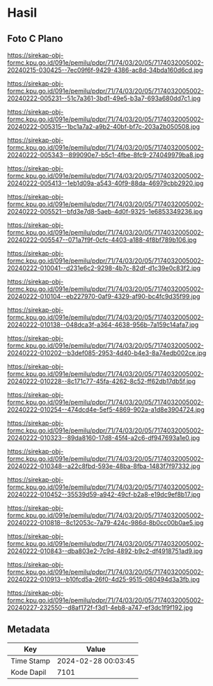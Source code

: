 # Hasil

## Foto C Plano

https://sirekap-obj-formc.kpu.go.id/091e/pemilu/pdpr/71/74/03/20/05/7174032005002-20240215-030425--7ec09f6f-9429-4386-ac8d-34bda160d6cd.jpg

https://sirekap-obj-formc.kpu.go.id/091e/pemilu/pdpr/71/74/03/20/05/7174032005002-20240222-005231--51c7a361-3bd1-49e5-b3a7-693a680dd7c1.jpg

https://sirekap-obj-formc.kpu.go.id/091e/pemilu/pdpr/71/74/03/20/05/7174032005002-20240222-005315--1bc1a7a2-a9b2-40bf-bf7c-203a2b050508.jpg

https://sirekap-obj-formc.kpu.go.id/091e/pemilu/pdpr/71/74/03/20/05/7174032005002-20240222-005343--899090e7-b5c1-4fbe-8fc9-274049979ba8.jpg

https://sirekap-obj-formc.kpu.go.id/091e/pemilu/pdpr/71/74/03/20/05/7174032005002-20240222-005413--1eb1d09a-a543-40f9-88da-46979cbb2920.jpg

https://sirekap-obj-formc.kpu.go.id/091e/pemilu/pdpr/71/74/03/20/05/7174032005002-20240222-005521--bfd3e7d8-5aeb-4d0f-9325-1e6853349236.jpg

https://sirekap-obj-formc.kpu.go.id/091e/pemilu/pdpr/71/74/03/20/05/7174032005002-20240222-005547--071a7f9f-0cfc-4403-a188-4f8bf789b106.jpg

https://sirekap-obj-formc.kpu.go.id/091e/pemilu/pdpr/71/74/03/20/05/7174032005002-20240222-010041--d231e6c2-9298-4b7c-82df-d1c39e0c83f2.jpg

https://sirekap-obj-formc.kpu.go.id/091e/pemilu/pdpr/71/74/03/20/05/7174032005002-20240222-010104--eb227970-0af9-4329-af90-bc4fc9d35f99.jpg

https://sirekap-obj-formc.kpu.go.id/091e/pemilu/pdpr/71/74/03/20/05/7174032005002-20240222-010138--048dca3f-a364-4638-956b-7a159c14afa7.jpg

https://sirekap-obj-formc.kpu.go.id/091e/pemilu/pdpr/71/74/03/20/05/7174032005002-20240222-010202--b3def085-2953-4d40-b4e3-8a74edb002ce.jpg

https://sirekap-obj-formc.kpu.go.id/091e/pemilu/pdpr/71/74/03/20/05/7174032005002-20240222-010228--8c171c77-45fa-4262-8c52-ff62db17db5f.jpg

https://sirekap-obj-formc.kpu.go.id/091e/pemilu/pdpr/71/74/03/20/05/7174032005002-20240222-010254--474dcd4e-5ef5-4869-902a-a1d8e3904724.jpg

https://sirekap-obj-formc.kpu.go.id/091e/pemilu/pdpr/71/74/03/20/05/7174032005002-20240222-010323--89da8160-17d8-45f4-a2c6-df947693a1e0.jpg

https://sirekap-obj-formc.kpu.go.id/091e/pemilu/pdpr/71/74/03/20/05/7174032005002-20240222-010348--a22c8fbd-593e-48ba-8fba-1483f7f97332.jpg

https://sirekap-obj-formc.kpu.go.id/091e/pemilu/pdpr/71/74/03/20/05/7174032005002-20240222-010452--35539d59-a942-49cf-b2a8-e19dc9ef8b17.jpg

https://sirekap-obj-formc.kpu.go.id/091e/pemilu/pdpr/71/74/03/20/05/7174032005002-20240222-010818--8c12053c-7a79-424c-986d-8b0cc00b0ae5.jpg

https://sirekap-obj-formc.kpu.go.id/091e/pemilu/pdpr/71/74/03/20/05/7174032005002-20240222-010843--dba803e2-7c9d-4892-b9c2-df4918751ad9.jpg

https://sirekap-obj-formc.kpu.go.id/091e/pemilu/pdpr/71/74/03/20/05/7174032005002-20240222-010913--b10fcd5a-26f0-4d25-9515-080494d3a3fb.jpg

https://sirekap-obj-formc.kpu.go.id/091e/pemilu/pdpr/71/74/03/20/05/7174032005002-20240227-232550--d8af172f-f3d1-4eb8-a747-ef3dc1f9f192.jpg


## Metadata

| Key        | Value               |
| ---------- | ------------------- |
| Time Stamp | 2024-02-28 00:03:45 |
| Kode Dapil | 7101                |



